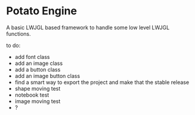 # Potato Engine

A basic LWJGL based framework to handle some low level LWJGL functions.

to do:

- add font class
- add an image class
- add a button class
- add an image button class
- find a smart way to export the project and make that the stable release
- shape moving test
- notebook test
- image moving test
- ?